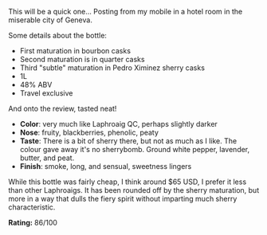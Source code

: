 This will be a quick one... Posting from my mobile in a hotel room in the miserable city of Geneva.

Some details about the bottle:

* First maturation in bourbon casks
* Second maturation is in quarter casks
* Third "subtle" maturation in Pedro Ximinez sherry casks
* 1L
* 48% ABV
* Travel exclusive

And onto the review, tasted neat!

* **Color**: very much like Laphroaig QC, perhaps slightly darker
* **Nose**:  fruity, blackberries, phenolic, peaty
* **Taste**: There is a bit of sherry there, but not as much as I like. The colour gave away it's no sherrybomb. Ground white pepper, lavender, butter, and peat.
* **Finish**: smoke, long, and sensual, sweetness lingers 


While this bottle was fairly cheap, I think around $65 USD, I prefer it less than other Laphroaigs. It has been rounded off by the sherry maturation, but more in a way that dulls the fiery spirit without imparting much sherry characteristic. 

**Rating:** 86/100